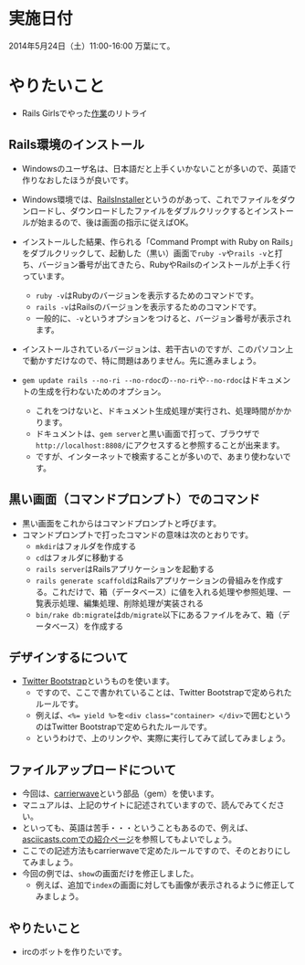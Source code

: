 # 実施日付

2014年5月24日（土）11:00-16:00 万葉にて。

# やりたいこと

* Rails Girlsでやった[作業](http://railsgirls.jp/)のリトライ

## Rails環境のインストール

* Windowsのユーザ名は、日本語だと上手くいかないことが多いので、英語で作りなおしたほうが良いです。

* Windows環境では、[RailsInstaller](http://railsinstaller.org/en)というのがあって、これでファイルをダウンロードし、ダウンロードしたファイルをダブルクリックするとインストールが始まるので、後は画面の指示に従えばOK。

* インストールした結果、作られる「Command Prompt with Ruby on Rails」をダブルクリックして、起動した（黒い）画面で`ruby -v`や`rails -v`と打ち、バージョン番号が出てきたら、RubyやRailsのインストールが上手く行っています。
  * `ruby -v`はRubyのバージョンを表示するためのコマンドです。
  * `rails -v`はRailsのバージョンを表示するためのコマンドです。
  * 一般的に、`-v`というオプションをつけると、バージョン番号が表示されます。

* インストールされているバージョンは、若干古いのですが、このパソコン上で動かすだけなので、特に問題はありません。先に進みましょう。

* `gem update rails --no-ri --no-rdoc`の`--no-ri`や`--no-rdoc`はドキュメントの生成を行わないためのオプション。
  * これをつけないと、ドキュメント生成処理が実行され、処理時間がかかります。
  * ドキュメントは、`gem server`と黒い画面で打って、ブラウザで`http://localhost:8808/`にアクセスすると参照することが出来ます。
  * ですが、インターネットで検索することが多いので、あまり使わないです。

## 黒い画面（コマンドプロンプト）でのコマンド

* 黒い画面をこれからはコマンドプロンプトと呼びます。
* コマンドプロンプトで打ったコマンドの意味は次のとおりです。
  * `mkdir`はフォルダを作成する
  * `cd`はフォルダに移動する
  * `rails server`はRailsアプリケーションを起動する
  * `rails generate scaffold`はRailsアプリケーションの骨組みを作成する。これだけで、箱（データベース）に値を入れる処理や参照処理、一覧表示処理、編集処理、削除処理が実装される
  * `bin/rake db:migrate`は`db/migrate`以下にあるファイルをみて、箱（データベース）を作成する

## デザインするについて

* [Twitter Bootstrap](http://getbootstrap.com/)というものを使います。
  * ですので、ここで書かれていることは、Twitter Bootstrapで定められたルールです。
  * 例えば、`<%= yield %>`を`<div class="container> </div>`で囲むというのはTwitter Bootstrapで定められたルールです。
  * というわけで、上のリンクや、実際に実行してみて試してみましょう。

## ファイルアップロードについて

* 今回は、[carrierwave](https://github.com/carrierwaveuploader/carrierwave)という部品（gem）を使います。
* マニュアルは、上記のサイトに記述されていますので、読んでみてください。
* といっても、英語は苦手・・・ということもあるので、例えば、[asciicasts.comでの紹介ページ](http://ja.asciicasts.com/episodes/253-carrierwave-file-uploads)を参照してもよいでしょう。
* ここでの記述方法もcarrierwaveで定めたルールですので、そのとおりにしてみましょう。
* 今回の例では、`show`の画面だけを修正しました。
  * 例えば、追加で`index`の画面に対しても画像が表示されるように修正してみましょう。

## やりたいこと

* ircのボットを作りたいです。


